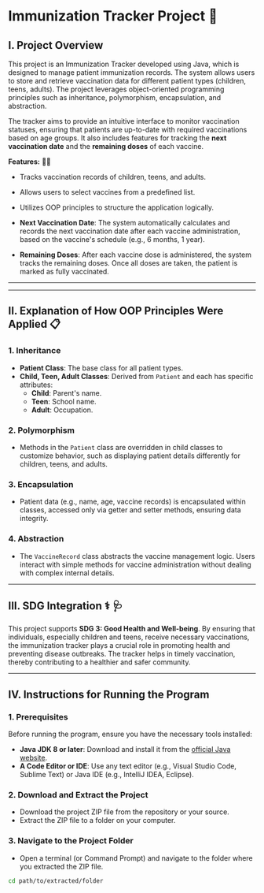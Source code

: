 # Immunization Tracker Project   🏥 

## I. Project Overview   

This project is an Immunization Tracker developed using Java, which is designed to manage patient immunization records. The system allows users to store and retrieve vaccination data for different patient types (children, teens, adults). The project leverages object-oriented programming principles such as inheritance, polymorphism, encapsulation, and abstraction. 

The tracker aims to provide an intuitive interface to monitor vaccination statuses, ensuring that patients are up-to-date with required vaccinations based on age groups. It also includes features for tracking the **next vaccination date** and the **remaining doses** of each vaccine.

**Features:** 💉💉
- Tracks vaccination records of children, teens, and adults.
- Allows users to select vaccines from a predefined list.
- Utilizes OOP principles to structure the application logically.

- **Next Vaccination Date**: The system automatically calculates and records the next vaccination date after each vaccine administration, based on the vaccine's schedule (e.g., 6 months, 1 year).
  
- **Remaining Doses**: After each vaccine dose is administered, the system tracks the remaining doses. Once all doses are taken, the patient is marked as fully vaccinated.

---

---

## II. **Explanation of How OOP Principles Were Applied** 📋

### 1. **Inheritance**
   - **Patient Class**: The base class for all patient types.
   - **Child, Teen, Adult Classes**: Derived from `Patient` and each has specific attributes:
     - **Child**: Parent's name.
     - **Teen**: School name.
     - **Adult**: Occupation.

### 2. **Polymorphism**
   - Methods in the `Patient` class are overridden in child classes to customize behavior, such as displaying patient details differently for children, teens, and adults.

### 3. **Encapsulation**
   - Patient data (e.g., name, age, vaccine records) is encapsulated within classes, accessed only via getter and setter methods, ensuring data integrity.

### 4. **Abstraction**
   - The `VaccineRecord` class abstracts the vaccine management logic. Users interact with simple methods for vaccine administration without dealing with complex internal details.

---

## III. SDG Integration ⚕️ 🩺

This project supports **SDG 3: Good Health and Well-being**. By ensuring that individuals, especially children and teens, receive necessary vaccinations, the immunization tracker plays a crucial role in promoting health and preventing disease outbreaks. The tracker helps in timely vaccination, thereby contributing to a healthier and safer community.

---

## IV. Instructions for Running the Program

### 1. **Prerequisites**
   Before running the program, ensure you have the necessary tools installed:
   - **Java JDK 8 or later**: Download and install it from the [official Java website](https://www.oracle.com/java/technologies/javase-jdk8-downloads.html).
   - **A Code Editor or IDE**: Use any text editor (e.g., Visual Studio Code, Sublime Text) or Java IDE (e.g., IntelliJ IDEA, Eclipse).

### 2. **Download and Extract the Project**
   - Download the project ZIP file from the repository or your source.
   - Extract the ZIP file to a folder on your computer.

### 3. **Navigate to the Project Folder**
   - Open a terminal (or Command Prompt) and navigate to the folder where you extracted the ZIP file.
   ```bash
   cd path/to/extracted/folder